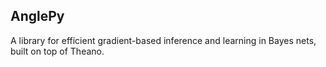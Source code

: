 ## AnglePy

A library for efficient gradient-based inference and learning in Bayes nets, built on top of Theano.


